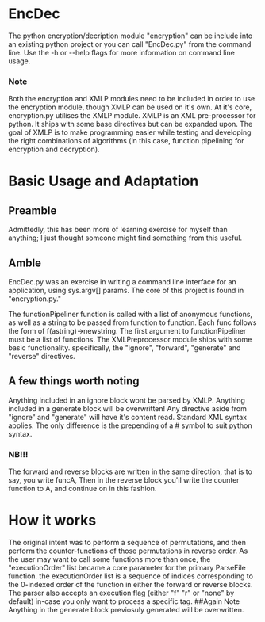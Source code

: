 # EncDec
The python encryption/decription module "encryption" can be include into an existing python project or you can call "EncDec.py" from the command line.
Use the -h or --help flags for more information on command line usage.
### Note
Both the encryption and XMLP modules need to be included in order to use the encryption module, though XMLP can be used on it's own.
At it's core, encryption.py utilises the XMLP module. XMLP is an XML pre-processor for python. It ships with some base directives but
can be expanded upon. The goal of XMLP is to make programming easier while testing and developing the right combinations of 
algorithms (in this case, function pipelining for encryption and decryption).

# Basic Usage and Adaptation
## Preamble
Admittedly, this has been more of learning exercise for myself than anything; I just thought someone might find something from this
useful.
## Amble
EncDec.py was an exercise in writing a command line interface for an application, using sys.argv[] params.
The core of this project is found in "encryption.py." 

The functionPipeliner function is called with a list of anonymous functions, as well as
a string to be passed from function to function. Each func follows the form of f(astring)->newstring.
The first argument to functionPipeliner must be a list of functions.
The XMLPreprocessor module ships with some basic functionality. specifically, the "ignore", "forward", "generate" and "reverse"
directives.

## A few things worth noting
Anything included in an ignore block wont be parsed by XMLP.
Anything included in a generate block will be overwritten!
Any directive aside from "ignore" and "generate" will have it's content read.
Standard XML syntax applies. The only difference is the prepending of a # symbol to suit python syntax.
### NB!!!
The forward and reverse blocks are written in the same direction, that is to say, you write funcA,
Then in the reverse block you'll write the counter function to A, and continue on in this fashion.


# How it works
The original intent was to perform a sequence of permutations, and then perform the counter-functions of those permutations in reverse order.
As the user may want to call some functions more than once, the "executionOrder" list became a core parameter for the primary ParseFile
function. the executionOrder list is a sequence of indices corresponding to the 0-indexed order of the function in either the forward or reverse blocks.
The parser also accepts an execution flag (either "f" "r" or "none" by default) in-case you only want to process a specific tag. 
##Again Note
Anything in the generate block previosuly generated will be overwritten.






